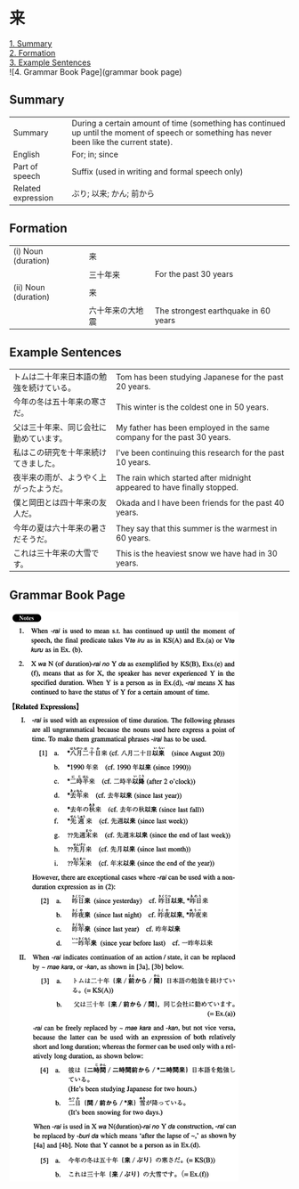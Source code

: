 # 来

[1. Summary](#summary)<br>
[2. Formation](#formation)<br>
[3. Example Sentences](#example-sentences)<br>
![4. Grammar Book Page](grammar book page)<br>


## Summary

<table><tr>   <td>Summary</td>   <td>During a certain amount of time (something has continued up until the moment of speech or something has never been like the current state).</td></tr><tr>   <td>English</td>   <td>For; in; since</td></tr><tr>   <td>Part of speech</td>   <td>Suffix (used in writing and formal speech only)</td></tr><tr>   <td>Related expression</td>   <td>ぶり; 以来; かん; 前から</td></tr></table>

## Formation

<table class="table"><tbody><tr class="tr head"><td class="td"><span class="numbers">(i)</span> <span class="bold">Noun (duration)</span> </td><td class="td"><span class="concept">来</span></td><td class="td"></td></tr><tr class="tr"><td class="td"></td><td class="td"><span>三十年</span><span class="concept">来</span></td><td class="td"><span>For the past 30 years</span></td></tr><tr class="tr head"><td class="td"><span class="numbers">(ii)</span> <span class="bold">Noun (duration)</span> </td><td class="td"><span class="concept">来</span></td><td class="td"></td></tr><tr class="tr"><td class="td"></td><td class="td"><span>六十年</span><span class="concept">来</span><span>の大地震</span></td><td class="td"><span>The strongest earthquake in 60 years</span></td></tr></tbody></table>

## Example Sentences

<table><tr>   <td>トムは二十年来日本語の勉強を続けている。</td>   <td>Tom has been studying Japanese for the past 20 years.</td></tr><tr>   <td>今年の冬は五十年来の寒さだ。</td>   <td>This winter is the coldest one in 50 years.</td></tr><tr>   <td>父は三十年来、同じ会社に勤めています。</td>   <td>My father has been employed in the same company for the past 30 years.</td></tr><tr>   <td>私はこの研究を十年来続けてきました。</td>   <td>I've been continuing this research for the past 10 years.</td></tr><tr>   <td>夜半来の雨が、ようやく上がったようだ。</td>   <td>The rain which started after midnight appeared to have finally stopped.</td></tr><tr>   <td>僕と岡田とは四十年来の友人だ。</td>   <td>Okada and I have been friends for the past 40 years.</td></tr><tr>   <td>今年の夏は六十年来の暑さだそうだ。</td>   <td>They say that this summer is the warmest in 60 years.</td></tr><tr>   <td>これは三十年来の大雪です。</td>   <td>This is the heaviest snow we have had in 30 years.</td></tr></table>

## Grammar Book Page

![](../img/Intermediate来.png)

